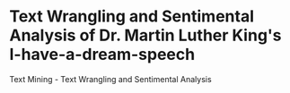 # Text Wrangling and Sentimental Analysis of Dr. Martin Luther King's I-have-a-dream-speech
Text Mining - Text Wrangling and Sentimental Analysis

